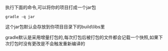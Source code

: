 执行下面的命令,可以将你的项目打成一个jar包   
```
gradle -q jar
```
这个jar包默认会存放到你项目目录下的build\libs里   

gradle默认是采用增量打包的,每次打包后被打包的文件都会记载一个快照,如果下次打包时没有更改是不会触发重新编译的